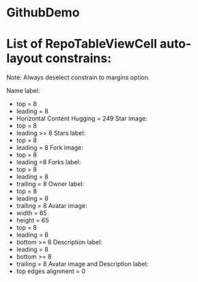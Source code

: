 # GithubDemo

# List of RepoTableViewCell auto-layout constrains:
Note: Always deselect constrain to margins option.

Name label:
- top = 8
- leading = 8
- Horizontal Content Hugging = 249
Star image:
- top = 8
- leading >= 8
Stars label:
- top = 8
- leading = 8
Fork image:
- top = 8
- leading =8
Forks label:
- top = 8
- leading = 8
- trailing = 8
Owner label:
- top = 8
- leading = 8
- trailing = 8
Avatar image:
- width = 65
- height = 65
- top = 8
- leading = 8
- bottom >= 8
Description label:
- leading = 8
- bottom >= 8
- trailing = 8
Avatar image and Description label:
- top edges alignment = 0

 